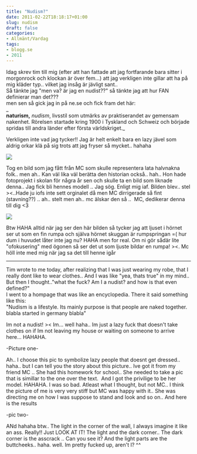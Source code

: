 ```yaml
---
title: "Nudism?"
date: 2011-02-22T18:18:17+01:00
slug: nudism
draft: false
categories:
- Allmänt/Vardag
tags:
- blogg.se
- 2011
---
```

Idag skrev tim till mig (efter att han fattade att jag fortfarande bara sitter i morgonrock och klockan är över fem...) att jag verkligen inte gillar att ha på mig kläder typ.. vilket jag insåg är jävligt sant..  
Så tänkte jag "men va? är jag en nudist??" så tänkte jag att hur FAN definierar man det???  
men sen så gick jag in på ne.se och fick fram det här:  
_  
**naturism,** _nudism_, livsstil som utmärks av praktiserandet av gemensam nakenhet. Rörelsen startade kring 1900 i Tyskland och Schweiz och började spridas till andra länder efter första världskriget._  
  
Verkligen inte vad jag tycker!! Jag är helt enkelt bara en lazy jävel som aldrig orkar klä på sig trots att jag fryser så mycket.. hahaha  
  
![](/assets/images/blogg.se/anders-petersen-bild_134037295.jpg)  
  
Tog en bild som jag fått från MC som skulle representera lata halvnakna folk.. men ah.. Kan väl lika väl berätta den historian också.. hah.. Hon hade fotoprojekt i skolan för några år sen och skulle ta en bild som liknade denna.. Jag fick bli hennes modell .. Jag sög. Enligt mig iaf. Bilden blev.. stel ><..Hade ju iofs inte sett orginalet då men MC dirrigerade så fint (stavning??) .. ah.. stelt men ah.. mc älskar den så ..  MC, dedikerar denna till dig <3  
  
![](/assets/images/blogg.se/camilla_134037588.jpg)  
  
Btw HAHA alltid när jag ser den här bilden så tycker jag att ljuset i hörnet ser ut som en fin rumpa och själva hörnet skuggan är rumpspringan =( hur dum i huvudet låter inte jag nu? HAHA men for real. Om ni gör sådär lite "ofokusering" med ögonen så ser det ut som ljuste bildar en rumpa! ><. Mc höll inte med mig när jag sa det till henne igår  
  

* * *

  
Tim wrote to me today, after realizing that I was just wearing my robe, that I really dont like to wear clothes.. And I was like "yea, thats true" in my mind.. But then I thought.."what the fuck? Am I a nudist? and how is that even defined?"  
I went to a hompage that was like an encyclopedia. There it said something like this:  
"Nudism is a lifestyle. Its mainly purpose is that people are naked together. blabla started in germany blabla"  
  
Im not a nudist! >< Im... well haha.. Im just a lazy fuck that doesn't take clothes on if Im not leaving my house or waiting on someone to arrive here... HAHAHA.  
  
\-Picture one-  
  
Ah.. I choose this pic to symbolize lazy people that doesnt get dressed.. haha.. but I can tell you the story about this picture.. Ive got it from my friend MC .. She had this homework for school.. She needed to take a pic that is simillar to the one over the text.  And I got the privilige to be her model. HAHAHA. I was so bad. Atleast what I thought, but not MC.. I think the picture of me is very very stiff but MC was happy with it.. She was directing me on how I was suppose to stand and look and so on.. And here is the results  
  
\-pic two-  
  
  
ANd hahaha btw.. The light in the corner of the wall, I always imagine it like an ass. Really!! Just LOOK AT IT! The light and the dark corner.. The dark corner is the asscrack .. Can you see it? And the light parts are the buttcheeks.. haha. well. Im pretty fucked up, aren't I? ^^